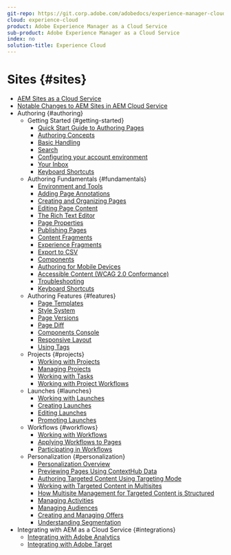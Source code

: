 ```yaml
---
git-repo: https://git.corp.adobe.com/adobedocs/experience-manager-cloud-service.en
cloud: experience-cloud
product: Adobe Experience Manager as a Cloud Service
sub-product: Adobe Experience Manager as a Cloud Service
index: no
solution-title: Experience Cloud
---
```


# Sites {#sites}

+ [AEM Sites as a Cloud Service](home.md)
+ [Notable Changes to AEM Sites in AEM Cloud Service](sites-cloud-changes.md)
+ Authoring {#authoring}
  + Getting Started {#getting-started}
    + [Quick Start Guide to Authoring Pages](authoring/getting-started/quick-start.md)
    + [Authoring Concepts](authoring/getting-started/concepts.md)
    + [Basic Handling](authoring/getting-started/basic-handling.md)
    + [Search](authoring/getting-started/search.md)
    + [Configuring your account environment](authoring/getting-started/account-environment.md)
    + [Your Inbox](authoring/getting-started/inbox.md)
    + [Keyboard Shortcuts](authoring/getting-started/keyboard-shortcuts.md)
  + Authoring Fundamentals {#fundamentals}
    + [Environment and Tools](authoring/fundamentals/environment-tools.md)
    + [Adding Page Annotations](authoring/fundamentals/annotations.md)
    + [Creating and Organizing Pages](authoring/fundamentals/organizing-pages.md)
    + [Editing Page Content](authoring/fundamentals/editing-content.md)
    + [The Rich Text Editor](authoring/fundamentals/rich-text-editor.md)
    + [Page Properties](authoring/fundamentals/page-properties.md)
    + [Publishing Pages](authoring/fundamentals/publishing-pages.md)
    + [Content Fragments](authoring/fundamentals/content-fragments.md)
    + [Experience Fragments](authoring/fundamentals/experience-fragments.md)
    + [Export to CSV](authoring/fundamentals/csv-export.md)
    + [Components](authoring/fundamentals/components.md)
    + [Authoring for Mobile Devices](authoring/fundamentals/mobile.md)
    + [Accessible Content (WCAG 2.0 Conformance)](authoring/fundamentals/accessible-content.md)
    + [Troubleshooting](authoring/fundamentals/troubleshooting.md)
    + [Keyboard Shortcuts](authoring/fundamentals/keyboard-shortcuts.md)
  + Authoring Features {#features}
    + [Page Templates](authoring/features/templates.md)
    + [Style System](authoring/features/style-system.md)
    + [Page Versions](authoring/features/page-versions.md)
    + [Page Diff](authoring/features/page-diff.md)
    + [Components Console](authoring/features/components-console.md)
    + [Responsive Layout](authoring/features/responsive-layout.md)
    + [Using Tags](authoring/features/tags.md)
  + Projects {#projects}
    + [Working with Projects](authoring/projects/overview.md)
    + [Managing Projects](authoring/projects/managing.md)
    + [Working with Tasks](authoring/projects/tasks.md)
    + [Working with Project Workflows](authoring/projects/workflows.md)
  + Launches {#launches}
    + [Working with Launches](authoring/launches/overview.md)
    + [Creating Launches](authoring/launches/creating.md)
    + [Editing Launches](authoring/launches/editing.md)
    + [Promoting Launches](authoring/launches/promoting.md)
  + Workflows {#workflows}
    + [Working with Workflows](authoring/workflows/overview.md)
    + [Applying Workflows to Pages](authoring/workflows/applying.md)
    + [Participating in Workflows](authoring/workflows/participating.md)
  + Personalization {#personalization}
    + [Personalization Overview](authoring/personalization/overview.md)
    + [Previewing Pages Using ContextHub Data](authoring/personalization/contexthub.md)
    + [Authoring Targeted Content Using Targeting Mode](authoring/personalization/targeted-content.md)
    + [Working with Targeted Content in Multisites](authoring/personalization/multisite-targeted-content.md)
    + [How Multisite Management for Targeted Content is Structured](authoring/personalization/multisite-structure.md)
    + [Managing Activities](authoring/personalization/activities.md)
    + [Managing Audiences](authoring/personalization/audiences.md)
    + [Creating and Managing Offers](authoring/personalization/offers.md)
    + [Understanding Segmentation](authoring/personalization/segmentation.md)
+ Integrating with AEM as a Cloud Service {#integrations}
  + [Integrating with Adobe Analytics](integrating/adobe-analytics.md)
  + [Integrating with Adobe Target](integrating/adobe-target.md)
